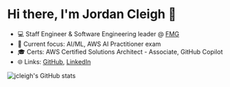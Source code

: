 # Hi there, I'm Jordan Cleigh 👋

- 💻 Staff Engineer & Software Engineering leader @ [FMG](https://fmgsuite.com)
- 🌱 Current focus: AI/ML, AWS AI Practitioner exam
- 🎓 Certs: AWS Certified Solutions Architect - Associate, GitHub Copilot
- 🌐 Links: [GitHub](https://github.com/jcleigh), [LinkedIn](https://www.linkedin.com/in/jcleigh/)

![jcleigh's GitHub stats](https://github-readme-stats.vercel.app/api?username=jcleigh&show_icons=true&theme=default)
